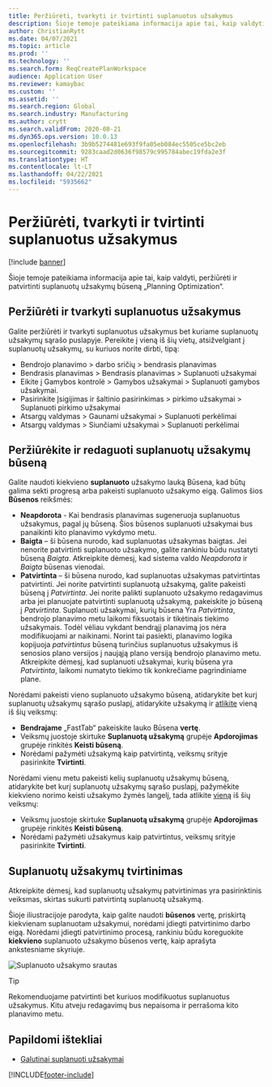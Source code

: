 ```yaml
---
title: Peržiūrėti, tvarkyti ir tvirtinti suplanuotus užsakymus
description: Šioje temoje pateikiama informacija apie tai, kaip valdyti, peržiūrėti ir patvirtinti suplanuotų užsakymų būseną „Planning Optimization“.
author: ChristianRytt
ms.date: 04/07/2021
ms.topic: article
ms.prod: ''
ms.technology: ''
ms.search.form: ReqCreatePlanWorkspace
audience: Application User
ms.reviewer: kamaybac
ms.custom: ''
ms.assetid: ''
ms.search.region: Global
ms.search.industry: Manufacturing
ms.author: crytt
ms.search.validFrom: 2020-08-21
ms.dyn365.ops.version: 10.0.13
ms.openlocfilehash: 3b9b5274481e693f9fa05eb084ec5505ce5bc2eb
ms.sourcegitcommit: 9283caad2d0636f98579c995784abec19fda2e3f
ms.translationtype: HT
ms.contentlocale: lt-LT
ms.lasthandoff: 04/22/2021
ms.locfileid: "5935662"
---
```

# <a name="view-manage-and-approve-planned-orders"></a>Peržiūrėti, tvarkyti ir tvirtinti suplanuotus užsakymus

[!include [banner](../../includes/banner.md)]

Šioje temoje pateikiama informacija apie tai, kaip valdyti, peržiūrėti ir patvirtinti suplanuotų užsakymų būseną „Planning Optimization“.

## <a name="view-and-manage-planned-orders"></a><a name="view-planned-orders"></a>Peržiūrėti ir tvarkyti suplanuotus užsakymus

Galite peržiūrėti ir tvarkyti suplanuotus užsakymus bet kuriame suplanuotų užsakymų sąrašo puslapyje. Pereikite į vieną iš šių vietų, atsižvelgiant į suplanuotų užsakymų, su kuriuos norite dirbti, tipą:

- Bendrojo planavimo \> darbo sričių \> bendrasis planavimas
- Bendrasis planavimas \> Bendrasis planavimas \> Suplanuoti užsakymai
- Eikite į Gamybos kontrolė \> Gamybos užsakymai \> Suplanuoti gamybos užsakymai.
- Pasirinkite Įsigijimas ir šaltinio pasirinkimas \> pirkimo užsakymai \> Suplanuoti pirkimo užsakymai
- Atsargų valdymas \> Gaunami užsakymai \> Suplanuoti perkėlimai
- Atsargų valdymas \> Siunčiami užsakymai \> Suplanuoti perkėlimai

## <a name="view-and-edit-the-status-of-planned-orders"></a>Peržiūrėkite ir redaguoti suplanuotų užsakymų būseną

Galite naudoti kiekvieno **suplanuoto** užsakymo lauką Būsena, kad būtų galima sekti progresą arba pakeisti suplanuoto užsakymo eigą. Galimos šios **Būsenos** reikšmės:

- **Neapdorota** - Kai bendrasis planavimas sugeneruoja suplanuotus užsakymus, pagal jų būseną. Šios būsenos suplanuoti užsakymai bus panaikinti kito planavimo vykdymo metu.
- **Baigta** – ši būsena nurodo, kad suplanuotas užsakymas baigtas. Jei nenorite patvirtinti suplanuoto užsakymo, galite rankiniu būdu nustatyti būseną *Baigta*. Atkreipkite dėmesį, kad sistema valdo *Neapdorota* ir *Baigta* būsenas vienodai.
- **Patvirtinta** – ši būsena nurodo, kad suplanuotas užsakymas patvirtintas patvirtinti. Jei norite patvirtinti suplanuotą užsakymą, galite pakeisti būseną į *Patvirtinta*. Jei norite palikti suplanuoto užsakymo redagavimus arba jei planuojate patvirtinti suplanuotą užsakymą, pakeiskite jo būseną į *Patvirtinta*. Suplanuoti užsakymai, kurių būsena Yra *Patvirtinta*, bendrojo planavimo metu laikomi fiksuotais ir tikėtinais tiekimo užsakymais. Todėl vėliau vykdant bendrąjį planavimą jos nėra modifikuojami ar naikinami. Norint tai pasiekti, planavimo logika kopijuoja *patvirtintus* būseną turinčius suplanuotus užsakymus iš senosios plano versijos į naująją plano versiją bendrojo planavimo metu. Atkreipkite dėmesį, kad suplanuoti užsakymai, kurių būsena yra *Patvirtinta*, laikomi numatyto tiekimo tik konkrečiame pagrindiniame plane.

Norėdami pakeisti vieno suplanuoto užsakymo būseną, atidarykite bet kurį suplanuotų užsakymų sąrašo puslapį, atidarykite užsakymą ir [atlikite](#view-planned-orders) vieną iš šių veiksmų:

- **Bendrajame** „FastTab“ pakeiskite lauko Būsena **vertę**.
- Veiksmų juostoje skirtuke **Suplanuotą užsakymą** grupėje **Apdorojimas** grupėje rinkitės **Keisti būseną**.
- Norėdami pažymėti užsakymą kaip patvirtintą, veiksmų srityje pasirinkite **Tvirtinti**.

Norėdami vienu metu pakeisti kelių suplanuotų užsakymų būseną, atidarykite bet kurį suplanuotų užsakymų sąrašo puslapį, pažymėkite kiekvieno norimo keisti užsakymo žymės langelį, tada atlikite [vieną](#view-planned-orders) iš šių veiksmų:

- Veiksmų juostoje skirtuke **Suplanuotą užsakymą** grupėje **Apdorojimas** grupėje rinkitės **Keisti būseną**.
- Norėdami pažymėti užsakymus kaip patvirtintus, veiksmų srityje pasirinkite **Tvirtinti**.

## <a name="approve-planned-orders"></a>Suplanuotų užsakymų tvirtinimas

Atkreipkite dėmesį, kad suplanuotų užsakymų patvirtinimas yra pasirinktinis veiksmas, skirtas sukurti patvirtintą suplanuotą užsakymą.

Šioje iliustracijoje parodyta, kaip galite naudoti **būsenos** vertę, priskirtą kiekvienam suplanuotam užsakymui, norėdami įdiegti patvirtinimo darbo eigą. Norėdami įdiegti patvirtinimo procesą, rankiniu būdu koreguokite **kiekvieno** suplanuoto užsakymo būsenos vertę, kaip aprašyta ankstesniame skyriuje.

![Suplanuoto užsakymo srautas](media/approved-planned-orders-1.png)

> [!TIP]
> Rekomenduojame patvirtinti bet kuriuos modifikuotus suplanuotus užsakymus. Kitu atveju redagavimų bus nepaisoma ir perrašoma kito planavimo metu.

## <a name="additional-resources"></a>Papildomi ištekliai

- [Galutinai suplanuoti užsakymai](planned-order-firming.md)

[!INCLUDE[footer-include](../../../includes/footer-banner.md)]

